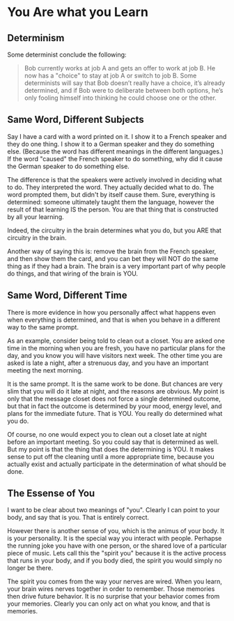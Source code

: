# You Are what you Learn

## Determinism

Some determinist conclude the following:

> Bob currently works at job A and gets an offer to work at job B. He now has a "choice" to stay at job A or switch to job B. Some determinists will say that Bob doesn’t really have a choice, it’s already determined, and if Bob were to deliberate between both options, he’s only fooling himself into thinking he could choose one or the other. 

## Same Word, Different Subjects

Say I have a card with a word printed on it. I show it to a French speaker and they do one thing. I show it to a German speaker and they do something else. (Because the word has different meanings in the different languages.) If the word "caused" the French speaker to do something, why did it cause the German speaker to do something else.

The difference is that the speakers were actively involved in deciding what to do. They interpreted the word. They actually decided what to do. The word prompted them, but didn't by itself cause them. Sure, everything is determined: someone ultimately taught them the language, however the result of that learning IS the person. You are that thing that is constructed by all your learning.

Indeed, the circuitry in the brain determines what you do, but you ARE that circuitry in the brain.

Another way of saying this is: remove the brain from the French speaker, and then show them the card, and you can bet they will NOT do the same thing as if they had a brain. The brain is a very important part of why people do things, and that wiring of the brain is YOU.

## Same Word, Different Time

There is more evidence in how you personally affect what happens even when everything is determined, and that is when you behave in a different way to the same prompt.  

As an example, consider being told to clean out a closet.  You are asked one time in the morning when you are fresh, you have no particular plans for the day, and you know you will have visitors next week.  The other time you are asked is late a night, after a strenuous day, and you have an important meeting the next morning.

It is the same prompt.  It is the same work to be done.  But chances are very slim that you will do it late at night, and the reasons are obvious.  My point is only that the message closet does not force a single determined outcome, but that in fact the outcome is determined by your mood, energy level, and plans for the immediate future.  That is YOU.  You really do determined what you do.

Of course, no one would expect you to clean out a closet late at night before an important meeting.  So you could say that is determined as well.  But my point is that the thing that does the determining is YOU.  It makes sense to put off the cleaning until a more appropriate time, because you actually exist and actually participate in the determination of what should be done.

## The Essense of You

I want to be clear about two meanings of "you".  Clearly I can point to your body, and say that is you.  That is entirely correct. 

However there is another sense of you, which is the animus of your body.  It is your personality.  It is the special way you interact with people.  Perhapse the running joke you have with one person, or the shared love of a particular piece of music.  Lets call this the "spirit you" because it is the active process that runs in your body, and if you body died, the spirit you would simply no longer be there.

The spirit you comes from the way your nerves are wired.  When you learn, your brain wires nerves together in order to remember.  Those memories then drive future behavior.  It is no surprise that your behavior comes from your memories.  Clearly you can only act on what you know, and that is memories.